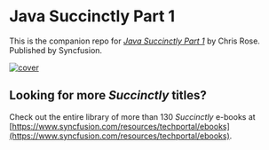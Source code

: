 # Java Succinctly Part 1

This is the companion repo for [*Java Succinctly Part 1*](https://www.syncfusion.com/resources/techportal/details/ebooks/Java_Succinctly_Part_1) by Chris Rose. Published by Syncfusion.

[![cover](https://github.com/SyncfusionSuccinctlyE-Books/Java-Succinctly-Part-1/blob/master/cover.png)](https://www.syncfusion.com/resources/techportal/details/ebooks/Java_Succinctly_Part_1)

## Looking for more _Succinctly_ titles?

Check out the entire library of more than 130 _Succinctly_ e-books at [https://www.syncfusion.com/resources/techportal/ebooks](https://www.syncfusion.com/resources/techportal/ebooks).
